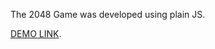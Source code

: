 The 2048 Game was developed using plain JS.

[DEMO LINK](https://artemzakhar.github.io/js_2048_game/).
